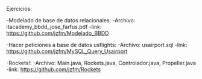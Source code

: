 Ejercicios:

-Modelado de base de datos relacionales: 
    -Archivo: itacademy_bbdd_jose_farfus.pdf
    -link: https://github.com/jzfm/Modelado_BBDD

-Hacer peticiones a base de datos usflights:
    -Archivo: usairport.sql
    -link: https://github.com/jzfm/MySQL_Query_Usairport

-Rockets!:
    -Archivo: Main.java, Rockets.java, Controlador.java, Propeller.java
    -link: https://github.com/jzfm/Rockets